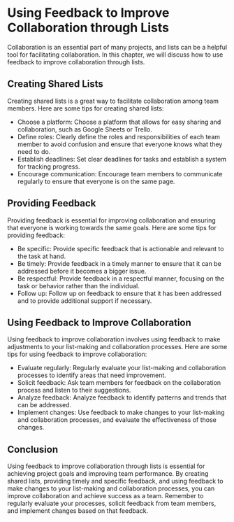 Using Feedback to Improve Collaboration through Lists
===========================================================================================

Collaboration is an essential part of many projects, and lists can be a helpful tool for facilitating collaboration. In this chapter, we will discuss how to use feedback to improve collaboration through lists.

Creating Shared Lists
---------------------

Creating shared lists is a great way to facilitate collaboration among team members. Here are some tips for creating shared lists:

* Choose a platform: Choose a platform that allows for easy sharing and collaboration, such as Google Sheets or Trello.
* Define roles: Clearly define the roles and responsibilities of each team member to avoid confusion and ensure that everyone knows what they need to do.
* Establish deadlines: Set clear deadlines for tasks and establish a system for tracking progress.
* Encourage communication: Encourage team members to communicate regularly to ensure that everyone is on the same page.

Providing Feedback
------------------

Providing feedback is essential for improving collaboration and ensuring that everyone is working towards the same goals. Here are some tips for providing feedback:

* Be specific: Provide specific feedback that is actionable and relevant to the task at hand.
* Be timely: Provide feedback in a timely manner to ensure that it can be addressed before it becomes a bigger issue.
* Be respectful: Provide feedback in a respectful manner, focusing on the task or behavior rather than the individual.
* Follow up: Follow up on feedback to ensure that it has been addressed and to provide additional support if necessary.

Using Feedback to Improve Collaboration
---------------------------------------

Using feedback to improve collaboration involves using feedback to make adjustments to your list-making and collaboration processes. Here are some tips for using feedback to improve collaboration:

* Evaluate regularly: Regularly evaluate your list-making and collaboration processes to identify areas that need improvement.
* Solicit feedback: Ask team members for feedback on the collaboration process and listen to their suggestions.
* Analyze feedback: Analyze feedback to identify patterns and trends that can be addressed.
* Implement changes: Use feedback to make changes to your list-making and collaboration processes, and evaluate the effectiveness of those changes.

Conclusion
----------

Using feedback to improve collaboration through lists is essential for achieving project goals and improving team performance. By creating shared lists, providing timely and specific feedback, and using feedback to make changes to your list-making and collaboration processes, you can improve collaboration and achieve success as a team. Remember to regularly evaluate your processes, solicit feedback from team members, and implement changes based on that feedback.
